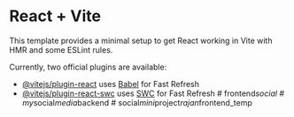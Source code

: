 # React + Vite

This template provides a minimal setup to get React working in Vite with HMR and some ESLint rules.

Currently, two official plugins are available:

- [@vitejs/plugin-react](https://github.com/vitejs/vite-plugin-react/blob/main/packages/plugin-react/README.md) uses [Babel](https://babeljs.io/) for Fast Refresh
- [@vitejs/plugin-react-swc](https://github.com/vitejs/vite-plugin-react-swc) uses [SWC](https://swc.rs/) for Fast Refresh
#   f r o n t e n d _ s o c i a l  
 #   m y _ s o c i a l _ m e d i a _ b a c k e n d  
 #   s o c i a l _ m i n i _ p r o j e c t _ r a j a n _ f r o n t e n d _ t e m p  
 